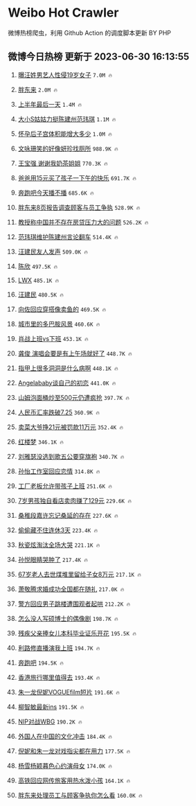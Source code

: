 # Weibo Hot Crawler 



微博热榜爬虫，利用 Github Action 的调度脚本更新 BY PHP 


## 微博今日热榜 更新于 2023-06-30 16:13:55 
1. [曝汪姓男艺人性侵19岁女子](https://s.weibo.com/weibo?q=%23%E6%9B%9D%E6%B1%AA%E5%A7%93%E7%94%B7%E8%89%BA%E4%BA%BA%E6%80%A7%E4%BE%B519%E5%B2%81%E5%A5%B3%E5%AD%90%23&t=31&band_rank=1&Refer=top) `7.0M 🔥` 

1. [胖东来](https://s.weibo.com/weibo?q=%E8%83%96%E4%B8%9C%E6%9D%A5&t=31&band_rank=2&Refer=top) `2.0M 🔥` 

1. [上半年最后一天](https://s.weibo.com/weibo?q=%23%E4%B8%8A%E5%8D%8A%E5%B9%B4%E6%9C%80%E5%90%8E%E4%B8%80%E5%A4%A9%23&t=31&band_rank=3&Refer=top) `1.4M 🔥` 

1. [大小S姑姑力挺陈建州范玮琪](https://s.weibo.com/weibo?q=%23%E5%A4%A7%E5%B0%8FS%E5%A7%91%E5%A7%91%E5%8A%9B%E6%8C%BA%E9%99%88%E5%BB%BA%E5%B7%9E%E8%8C%83%E7%8E%AE%E7%90%AA%23&t=31&band_rank=4&Refer=top) `1.1M 🔥` 

1. [怀孕后子宫体积能增大多少](https://s.weibo.com/weibo?q=%23%E6%80%80%E5%AD%95%E5%90%8E%E5%AD%90%E5%AE%AB%E4%BD%93%E7%A7%AF%E8%83%BD%E5%A2%9E%E5%A4%A7%E5%A4%9A%E5%B0%91%23&t=31&band_rank=5&Refer=top) `1.0M 🔥` 

1. [文咏珊笑的好像妍珍找厕所](https://s.weibo.com/weibo?q=%23%E6%96%87%E5%92%8F%E7%8F%8A%E7%AC%91%E7%9A%84%E5%A5%BD%E5%83%8F%E5%A6%8D%E7%8F%8D%E6%89%BE%E5%8E%95%E6%89%80%23&t=31&band_rank=6&Refer=top) `988.9K 🔥` 

1. [王宝强 谢谢我奶茶姐姐](https://s.weibo.com/weibo?q=%E7%8E%8B%E5%AE%9D%E5%BC%BA%20%E8%B0%A2%E8%B0%A2%E6%88%91%E5%A5%B6%E8%8C%B6%E5%A7%90%E5%A7%90&t=31&band_rank=7&Refer=top) `770.3K 🔥` 

1. [爸爸用15元买了孩子一下午的快乐](https://s.weibo.com/weibo?q=%23%E7%88%B8%E7%88%B8%E7%94%A815%E5%85%83%E4%B9%B0%E4%BA%86%E5%AD%A9%E5%AD%90%E4%B8%80%E4%B8%8B%E5%8D%88%E7%9A%84%E5%BF%AB%E4%B9%90%23&t=31&band_rank=8&Refer=top) `691.7K 🔥` 

1. [奔跑吧今天播不播](https://s.weibo.com/weibo?q=%23%E5%A5%94%E8%B7%91%E5%90%A7%E4%BB%8A%E5%A4%A9%E6%92%AD%E4%B8%8D%E6%92%AD%23&t=31&band_rank=9&Refer=top) `685.6K 🔥` 

1. [胖东来8页报告调查顾客与员工争执](https://s.weibo.com/weibo?q=%23%E8%83%96%E4%B8%9C%E6%9D%A58%E9%A1%B5%E6%8A%A5%E5%91%8A%E8%B0%83%E6%9F%A5%E9%A1%BE%E5%AE%A2%E4%B8%8E%E5%91%98%E5%B7%A5%E4%BA%89%E6%89%A7%23&t=31&band_rank=10&Refer=top) `528.9K 🔥` 

1. [教授称中国并不存在房贷压力大的问题](https://s.weibo.com/weibo?q=%23%E6%95%99%E6%8E%88%E7%A7%B0%E4%B8%AD%E5%9B%BD%E5%B9%B6%E4%B8%8D%E5%AD%98%E5%9C%A8%E6%88%BF%E8%B4%B7%E5%8E%8B%E5%8A%9B%E5%A4%A7%E7%9A%84%E9%97%AE%E9%A2%98%23&t=31&band_rank=11&Refer=top) `526.2K 🔥` 

1. [范玮琪维护陈建州言论翻车](https://s.weibo.com/weibo?q=%23%E8%8C%83%E7%8E%AE%E7%90%AA%E7%BB%B4%E6%8A%A4%E9%99%88%E5%BB%BA%E5%B7%9E%E8%A8%80%E8%AE%BA%E7%BF%BB%E8%BD%A6%23&t=31&band_rank=12&Refer=top) `514.4K 🔥` 

1. [汪建民友人发声](https://s.weibo.com/weibo?q=%23%E6%B1%AA%E5%BB%BA%E6%B0%91%E5%8F%8B%E4%BA%BA%E5%8F%91%E5%A3%B0%23&t=31&band_rank=13&Refer=top) `509.0K 🔥` 

1. [陈欣](https://s.weibo.com/weibo?q=%E9%99%88%E6%AC%A3&t=31&band_rank=14&Refer=top) `497.5K 🔥` 

1. [LWX](https://s.weibo.com/weibo?q=LWX&t=31&band_rank=15&Refer=top) `485.1K 🔥` 

1. [汪建民](https://s.weibo.com/weibo?q=%E6%B1%AA%E5%BB%BA%E6%B0%91&t=31&band_rank=16&Refer=top) `480.5K 🔥` 

1. [向佐回应穿搭像卖鱼的](https://s.weibo.com/weibo?q=%23%E5%90%91%E4%BD%90%E5%9B%9E%E5%BA%94%E7%A9%BF%E6%90%AD%E5%83%8F%E5%8D%96%E9%B1%BC%E7%9A%84%23&t=31&band_rank=17&Refer=top) `469.5K 🔥` 

1. [城市里的多巴胺风景](https://s.weibo.com/weibo?q=%23%E5%9F%8E%E5%B8%82%E9%87%8C%E7%9A%84%E5%A4%9A%E5%B7%B4%E8%83%BA%E9%A3%8E%E6%99%AF%23&t=31&band_rank=18&Refer=top) `460.6K 🔥` 

1. [肖战上班vs下班](https://s.weibo.com/weibo?q=%23%E8%82%96%E6%88%98%E4%B8%8A%E7%8F%ADvs%E4%B8%8B%E7%8F%AD%23&t=31&band_rank=19&Refer=top) `453.1K 🔥` 

1. [龚俊 演唱会要是有上午场就好了](https://s.weibo.com/weibo?q=%E9%BE%9A%E4%BF%8A%20%E6%BC%94%E5%94%B1%E4%BC%9A%E8%A6%81%E6%98%AF%E6%9C%89%E4%B8%8A%E5%8D%88%E5%9C%BA%E5%B0%B1%E5%A5%BD%E4%BA%86&t=31&band_rank=20&Refer=top) `448.7K 🔥` 

1. [指甲上很多洞洞是什么病啊](https://s.weibo.com/weibo?q=%23%E6%8C%87%E7%94%B2%E4%B8%8A%E5%BE%88%E5%A4%9A%E6%B4%9E%E6%B4%9E%E6%98%AF%E4%BB%80%E4%B9%88%E7%97%85%E5%95%8A%23&t=31&band_rank=21&Refer=top) `448.1K 🔥` 

1. [Angelababy谈自己的初恋](https://s.weibo.com/weibo?q=%23Angelababy%E8%B0%88%E8%87%AA%E5%B7%B1%E7%9A%84%E5%88%9D%E6%81%8B%23&t=31&band_rank=22&Refer=top) `441.0K 🔥` 

1. [山姆泡面桶炒至500元仍遭疯抢](https://s.weibo.com/weibo?q=%23%E5%B1%B1%E5%A7%86%E6%B3%A1%E9%9D%A2%E6%A1%B6%E7%82%92%E8%87%B3500%E5%85%83%E4%BB%8D%E9%81%AD%E7%96%AF%E6%8A%A2%23&t=31&band_rank=23&Refer=top) `397.7K 🔥` 

1. [人民币汇率跌破7.25](https://s.weibo.com/weibo?q=%23%E4%BA%BA%E6%B0%91%E5%B8%81%E6%B1%87%E7%8E%87%E8%B7%8C%E7%A0%B47.25%23&t=31&band_rank=24&Refer=top) `360.9K 🔥` 

1. [卖菜大爷挣21元被罚款11万元](https://s.weibo.com/weibo?q=%23%E5%8D%96%E8%8F%9C%E5%A4%A7%E7%88%B7%E6%8C%A321%E5%85%83%E8%A2%AB%E7%BD%9A%E6%AC%BE11%E4%B8%87%E5%85%83%23&t=31&band_rank=25&Refer=top) `352.4K 🔥` 

1. [红楼梦](https://s.weibo.com/weibo?q=%E7%BA%A2%E6%A5%BC%E6%A2%A6&t=31&band_rank=26&Refer=top) `346.1K 🔥` 

1. [刘雅瑟没选到歌五公要穿旗袍](https://s.weibo.com/weibo?q=%23%E5%88%98%E9%9B%85%E7%91%9F%E6%B2%A1%E9%80%89%E5%88%B0%E6%AD%8C%E4%BA%94%E5%85%AC%E8%A6%81%E7%A9%BF%E6%97%97%E8%A2%8D%23&t=31&band_rank=27&Refer=top) `340.7K 🔥` 

1. [孙怡工作室回应恋情](https://s.weibo.com/weibo?q=%E5%AD%99%E6%80%A1%E5%B7%A5%E4%BD%9C%E5%AE%A4%E5%9B%9E%E5%BA%94%E6%81%8B%E6%83%85&t=31&band_rank=28&Refer=top) `314.8K 🔥` 

1. [工厂老板允许带孩子上班](https://s.weibo.com/weibo?q=%23%E5%B7%A5%E5%8E%82%E8%80%81%E6%9D%BF%E5%85%81%E8%AE%B8%E5%B8%A6%E5%AD%A9%E5%AD%90%E4%B8%8A%E7%8F%AD%23&t=31&band_rank=29&Refer=top) `251.6K 🔥` 

1. [7岁男孩独自看店卖肉赚了129元](https://s.weibo.com/weibo?q=%237%E5%B2%81%E7%94%B7%E5%AD%A9%E7%8B%AC%E8%87%AA%E7%9C%8B%E5%BA%97%E5%8D%96%E8%82%89%E8%B5%9A%E4%BA%86129%E5%85%83%23&t=31&band_rank=30&Refer=top) `229.6K 🔥` 

1. [桑稚段嘉许忘记桑延的存在](https://s.weibo.com/weibo?q=%23%E6%A1%91%E7%A8%9A%E6%AE%B5%E5%98%89%E8%AE%B8%E5%BF%98%E8%AE%B0%E6%A1%91%E5%BB%B6%E7%9A%84%E5%AD%98%E5%9C%A8%23&t=31&band_rank=31&Refer=top) `227.6K 🔥` 

1. [偷偷藏不住连休3天](https://s.weibo.com/weibo?q=%23%E5%81%B7%E5%81%B7%E8%97%8F%E4%B8%8D%E4%BD%8F%E8%BF%9E%E4%BC%913%E5%A4%A9%23&t=31&band_rank=32&Refer=top) `223.4K 🔥` 

1. [秋瓷炫淘汰全场大哭](https://s.weibo.com/weibo?q=%23%E7%A7%8B%E7%93%B7%E7%82%AB%E6%B7%98%E6%B1%B0%E5%85%A8%E5%9C%BA%E5%A4%A7%E5%93%AD%23&t=31&band_rank=33&Refer=top) `221.1K 🔥` 

1. [孙悦眼睛哭肿了](https://s.weibo.com/weibo?q=%23%E5%AD%99%E6%82%A6%E7%9C%BC%E7%9D%9B%E5%93%AD%E8%82%BF%E4%BA%86%23&t=31&band_rank=34&Refer=top) `217.4K 🔥` 

1. [67岁老人去世煤堆里留给子女8万元](https://s.weibo.com/weibo?q=%2367%E5%B2%81%E8%80%81%E4%BA%BA%E5%8E%BB%E4%B8%96%E7%85%A4%E5%A0%86%E9%87%8C%E7%95%99%E7%BB%99%E5%AD%90%E5%A5%B38%E4%B8%87%E5%85%83%23&t=31&band_rank=35&Refer=top) `217.1K 🔥` 

1. [萧敬腾求婚成功全国都在随礼](https://s.weibo.com/weibo?q=%E8%90%A7%E6%95%AC%E8%85%BE%E6%B1%82%E5%A9%9A%E6%88%90%E5%8A%9F%E5%85%A8%E5%9B%BD%E9%83%BD%E5%9C%A8%E9%9A%8F%E7%A4%BC&t=31&band_rank=36&Refer=top) `217.0K 🔥` 

1. [警方回应男子跳楼遭围观者起哄](https://s.weibo.com/weibo?q=%23%E8%AD%A6%E6%96%B9%E5%9B%9E%E5%BA%94%E7%94%B7%E5%AD%90%E8%B7%B3%E6%A5%BC%E9%81%AD%E5%9B%B4%E8%A7%82%E8%80%85%E8%B5%B7%E5%93%84%23&t=31&band_rank=37&Refer=top) `212.2K 🔥` 

1. [怎么没人写硕博士的偶像剧](https://s.weibo.com/weibo?q=%23%E6%80%8E%E4%B9%88%E6%B2%A1%E4%BA%BA%E5%86%99%E7%A1%95%E5%8D%9A%E5%A3%AB%E7%9A%84%E5%81%B6%E5%83%8F%E5%89%A7%23&t=31&band_rank=38&Refer=top) `198.7K 🔥` 

1. [残疾父亲捧女儿本科毕业证乐开花](https://s.weibo.com/weibo?q=%23%E6%AE%8B%E7%96%BE%E7%88%B6%E4%BA%B2%E6%8D%A7%E5%A5%B3%E5%84%BF%E6%9C%AC%E7%A7%91%E6%AF%95%E4%B8%9A%E8%AF%81%E4%B9%90%E5%BC%80%E8%8A%B1%23&t=31&band_rank=39&Refer=top) `195.5K 🔥` 

1. [利路修直播演我上班](https://s.weibo.com/weibo?q=%23%E5%88%A9%E8%B7%AF%E4%BF%AE%E7%9B%B4%E6%92%AD%E6%BC%94%E6%88%91%E4%B8%8A%E7%8F%AD%23&t=31&band_rank=40&Refer=top) `194.7K 🔥` 

1. [奔跑吧](https://s.weibo.com/weibo?q=%E5%A5%94%E8%B7%91%E5%90%A7&t=31&band_rank=41&Refer=top) `194.5K 🔥` 

1. [香港旅行哪里值得去](https://s.weibo.com/weibo?q=%23%E9%A6%99%E6%B8%AF%E6%97%85%E8%A1%8C%E5%93%AA%E9%87%8C%E5%80%BC%E5%BE%97%E5%8E%BB%23&t=31&band_rank=42&Refer=top) `193.4K 🔥` 

1. [朱一龙倪妮VOGUEfilm短片](https://s.weibo.com/weibo?q=%23%E6%9C%B1%E4%B8%80%E9%BE%99%E5%80%AA%E5%A6%AEVOGUEfilm%E7%9F%AD%E7%89%87%23&t=31&band_rank=43&Refer=top) `191.6K 🔥` 

1. [柳智敏最新ins](https://s.weibo.com/weibo?q=%23%E6%9F%B3%E6%99%BA%E6%95%8F%E6%9C%80%E6%96%B0ins%23&t=31&band_rank=44&Refer=top) `191.5K 🔥` 

1. [NIP对战WBG](https://s.weibo.com/weibo?q=%23NIP%E5%AF%B9%E6%88%98WBG%23&t=31&band_rank=45&Refer=top) `190.2K 🔥` 

1. [外国人在中国的文化冲击](https://s.weibo.com/weibo?q=%E5%A4%96%E5%9B%BD%E4%BA%BA%E5%9C%A8%E4%B8%AD%E5%9B%BD%E7%9A%84%E6%96%87%E5%8C%96%E5%86%B2%E5%87%BB&t=31&band_rank=46&Refer=top) `184.4K 🔥` 

1. [倪妮和朱一龙对戏指尖都在用力](https://s.weibo.com/weibo?q=%23%E5%80%AA%E5%A6%AE%E5%92%8C%E6%9C%B1%E4%B8%80%E9%BE%99%E5%AF%B9%E6%88%8F%E6%8C%87%E5%B0%96%E9%83%BD%E5%9C%A8%E7%94%A8%E5%8A%9B%23&t=31&band_rank=47&Refer=top) `177.5K 🔥` 

1. [杨雪杨颖暮色心约演母女](https://s.weibo.com/weibo?q=%23%E6%9D%A8%E9%9B%AA%E6%9D%A8%E9%A2%96%E6%9A%AE%E8%89%B2%E5%BF%83%E7%BA%A6%E6%BC%94%E6%AF%8D%E5%A5%B3%23&t=31&band_rank=48&Refer=top) `174.0K 🔥` 

1. [高铁回应网传旅客用热水泼小孩](https://s.weibo.com/weibo?q=%23%E9%AB%98%E9%93%81%E5%9B%9E%E5%BA%94%E7%BD%91%E4%BC%A0%E6%97%85%E5%AE%A2%E7%94%A8%E7%83%AD%E6%B0%B4%E6%B3%BC%E5%B0%8F%E5%AD%A9%23&t=31&band_rank=49&Refer=top) `164.1K 🔥` 

1. [胖东来处理员工与顾客争执你怎么看](https://s.weibo.com/weibo?q=%23%E8%83%96%E4%B8%9C%E6%9D%A5%E5%A4%84%E7%90%86%E5%91%98%E5%B7%A5%E4%B8%8E%E9%A1%BE%E5%AE%A2%E4%BA%89%E6%89%A7%E4%BD%A0%E6%80%8E%E4%B9%88%E7%9C%8B%23&t=31&band_rank=50&Refer=top) `160.0K 🔥` 

